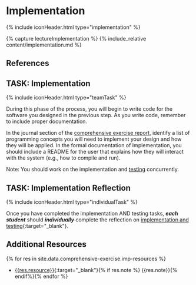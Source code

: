 # Implementation
{% include iconHeader.html type="implementation" %}

{% capture lectureImplementation %}
{% include_relative content/implementation.md %}



## References

[^IEEE2010]: "Systems and software engineering – Vocabulary," ISO/IEC/IEEE 24765:2010(E), pp. 1–418, Dec. 2010.

[^Williams]:  L. Williams, An Introduction to Software Engineering. Amazon Digital Services LLC, 2013.

[^HJD05]: Elizabeth Hull, Ken Jackson, and Jeremy Dick. *Requirements Engineering.* Springer, London, 2nd edition, 2005.

[^BS09]: Ralph Bravaco and Shai Simonson, *Java Programming: From the Ground Up*, 1st edition, 2009.
{% endcapture %}
{% include expand.html title="Expand for Implementation Overview" content=lectureImplementation %}



## TASK: Implementation
{% include iconHeader.html type="teamTask" %}

During this phase of the process, you will begin to write code for the software you designed in the previous step. As you write code, remember to include proper documentation.

In the journal section of the [comprehensive exercise report](#team-documentation), identify a list of programming concepts you will need to implement your design and how they will be applied. In the formal documentation of Implementation, you should include a README for the user that explains how they will interact with the system (e.g., how to compile and run).

Note: You should work on the implementation and [testing](#testing) concurrently.

## TASK: Implementation Reflection
{% include iconHeader.html type="individualTask" %}

Once you have completed the implementation AND testing tasks, ***each student*** should ***individually*** complete the reflection on [implementation and testing]({{site.data.comprehensive-exercise.imp-test-reflection}}){:target="_blank"}.

##  Additional Resources

{% for res in site.data.comprehensive-exercise.imp-resources %}
* [{{res.resource}}]({{res.url}}){:target="_blank"}{% if res.note %} {{res.note}}{% endif%}{% endfor %}
